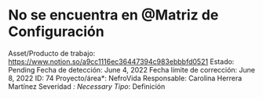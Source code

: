 # No se encuentra en @Matriz de Configuración

Asset/Producto de trabajo: https://www.notion.so/a9cc1116ec36447394c983ebbbfd0521 
Estado: Pending
Fecha de detección: June 4, 2022
Fecha límite de corrección: June 8, 2022
ID: 74
Proyecto/área*: NefroVida
Responsable: Carolina Herrera Martínez
Severidad *: Necessary
Tipo*: Definición